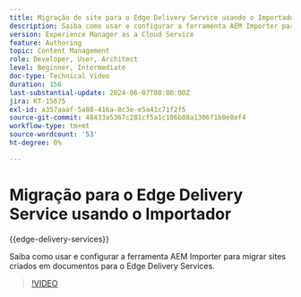 ```yaml
---
title: Migração de site para o Edge Delivery Service usando o Importador
description: Saiba como usar e configurar a ferramenta AEM Importer para migrar sites para o Edge Delivery Services.
version: Experience Manager as a Cloud Service
feature: Authoring
topic: Content Management
role: Developer, User, Architect
level: Beginner, Intermediate
doc-type: Technical Video
duration: 156
last-substantial-update: 2024-06-07T00:00:00Z
jira: KT-15675
exl-id: a357aaaf-5a88-416a-8c3e-e5a41c71f2f5
source-git-commit: 48433a5367c281cf5a1c106b08a1306f1b0e8ef4
workflow-type: tm+mt
source-wordcount: '53'
ht-degree: 0%

---
```


# Migração para o Edge Delivery Service usando o Importador

{{edge-delivery-services}}

Saiba como usar e configurar a ferramenta AEM Importer para migrar sites criados em documentos para o Edge Delivery Services.

>[!VIDEO](https://video.tv.adobe.com/v/3443701/?learn=on&captions=por_br)

